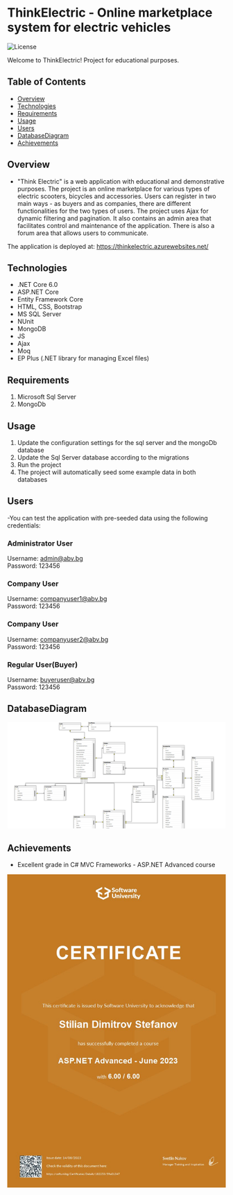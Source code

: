 # ThinkElectric - Online marketplace system for electric vehicles

![License](https://img.shields.io/badge/license-MIT-blue)

Welcome to ThinkElectric! Project for educational purposes.

## Table of Contents
- [Overview](#overview)
- [Technologies](#technologies)
- [Requirements](#requirements)
- [Usage](#usage)
- [Users](#users)
- [DatabaseDiagram](#databasediagram)
- [Achievements](#achievements)

## Overview
- "Think Electric" is a web application with educational and demonstrative purposes. 
The project is an online marketplace for various types of electric scooters, bicycles and accessories. Users can register in two main ways - as buyers and as companies, there are different functionalities for the two types of users. The project uses Ajax for dynamic filtering and pagination. It also contains an admin area that facilitates control and maintenance of the application. There is also a forum area that allows users to communicate.

The application is deployed at: https://thinkelectric.azurewebsites.net/

## Technologies
<ul>
  <li>.NET Core 6.0</li>
  <li>ASP.NET Core</li>
  <li>Entity Framework Core</li>
  <li>HTML, CSS, Bootstrap</li>
  <li>MS SQL Server</li>
  <li>NUnit</li>
  <li>MongoDB</li>
  <li>JS</li>
  <li>Ajax</li>
  <li>Moq</li>
  <li>EP Plus (.NET library for managing Excel files)</li>
</ul>

## Requirements
1. Microsoft Sql Server
2. MongoDb

## Usage
1. Update the configuration settings for the sql server and the mongoDb database
2. Update the Sql Server database according to the migrations
3. Run the project
4. The project will automatically seed some example data in both databases

## Users
-You can test the application with pre-seeded data using the following credentials:

### Administrator User
Username: admin@abv.bg </br>
Password: 123456

### Company User
Username: companyuser1@abv.bg </br>
Password: 123456

### Company User
Username: companyuser2@abv.bg </br>
Password: 123456

### Regular User(Buyer)
Username: buyeruser@abv.bg  </br>
Password: 123456

## DatabaseDiagram
![Diagram](https://github.com/stilianstefanov/ThinkElectric_ElectricVehiclesMarketPlaceSystem/blob/main/assets/DatabaseDiagram.png)

## Achievements
- Excellent grade in C# MVC Frameworks - ASP.NET Advanced course
    
![Certificate](https://github.com/stilianstefanov/ThinkElectric_ElectricVehiclesMarketPlaceSystem/blob/main/assets/ASP.NET%20Advanced%20-%20June%202023%20-%20Certificate.jpeg)
